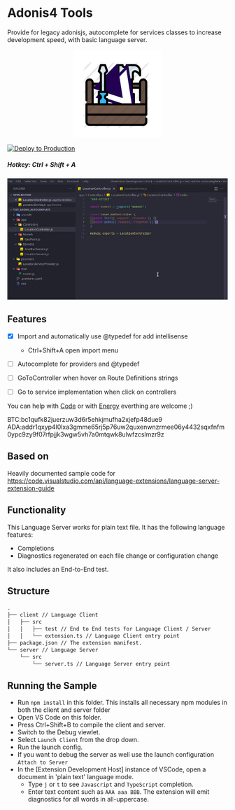 # Adonis4 Tools

Provide for legacy adonisjs, autocomplete for services classes to increase development speed, with basic language server.

<div style="text-align:center"><img src="https://raw.githubusercontent.com/vinicioslc/adonis4-tools/main/media/icon.png" width="200" /></div>

[![Deploy to Production](https://github.com/vinicioslc/adonis4-tools/actions/workflows/production.deploy.yml/badge.svg)](https://github.com/vinicioslc/adonis4-tools/actions/workflows/production.deploy.yml)

##### Hotkey: Ctrl + Shift + A

<div style="text-align:center">

![status bar](https://raw.githubusercontent.com/vinicioslc/adonis4-tools/main/media/demo.gif)

</div>

## Features

- [x] Import and automatically use @typedef for add intellisense

  - Ctrl+Shift+A open import menu

- [ ] Autocomplete for providers and @typedef

- [ ] GoToController when hover on Route Definitions strings
- [ ] Go to service implementation when click on controllers

You can help with [Code](https://github.com/vinicioslc/adb-interface-vscode/issues) or with [Energy](https://www.paypal.com/cgi-bin/webscr?cmd=_s-xclick&hosted_button_id=TKRZ7F4FV4QY4&source=url) everthing are welcome ;)

BTC:bc1qufk82juerzuw3d6r5ehkjmufha2xjefp48due9
ADA:addr1qxyp4l0lxa3gmme65rj5p76uw2quxenwnzrmee06y4432sqxfnfm0ypc9zy9f07rfpjjk3wgw5vh7a0mtqwk8ulwfzcslmzr9z

## Based on

Heavily documented sample code for https://code.visualstudio.com/api/language-extensions/language-server-extension-guide

## Functionality

This Language Server works for plain text file. It has the following language features:

- Completions
- Diagnostics regenerated on each file change or configuration change

It also includes an End-to-End test.

## Structure

```
.
├── client // Language Client
│   ├── src
│   │   ├── test // End to End tests for Language Client / Server
│   │   └── extension.ts // Language Client entry point
├── package.json // The extension manifest.
└── server // Language Server
    └── src
        └── server.ts // Language Server entry point
```

## Running the Sample

- Run `npm install` in this folder. This installs all necessary npm modules in both the client and server folder
- Open VS Code on this folder.
- Press Ctrl+Shift+B to compile the client and server.
- Switch to the Debug viewlet.
- Select `Launch Client` from the drop down.
- Run the launch config.
- If you want to debug the server as well use the launch configuration `Attach to Server`
- In the [Extension Development Host] instance of VSCode, open a document in 'plain text' language mode.
  - Type `j` or `t` to see `Javascript` and `TypeScript` completion.
  - Enter text content such as `AAA aaa BBB`. The extension will emit diagnostics for all words in all-uppercase.
